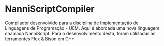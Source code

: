 # NanniScriptCompiler

Compilador desenvolvido para a disciplina de Implementação de Linguagens de Programação - UEM.
Aqui é abordada uma nova linguagem chamada NanniScript.
Para o desenvolvimento desta, foram utilizadas as ferramentes Flex & Bison em C++.
